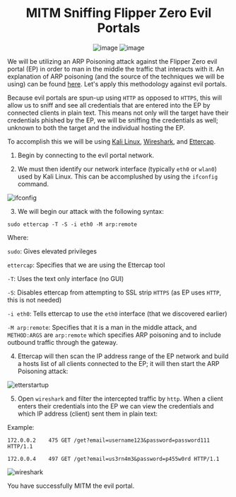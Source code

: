 <div align="center">
  
# MITM Sniffing Flipper Zero Evil Portals
  
![image](https://github.com/user-attachments/assets/4e3b6715-8c03-40af-ac7a-8a20738adb03)
![image](https://github.com/user-attachments/assets/543b68de-3f45-498c-9633-8119a34de546)
</div>


We will be utilizing an ARP Poisoning attack against the Flipper Zero evil portal (EP) in order to man in the middle the traffic that interacts with it. An explanation of ARP poisoning (and the source of the techniques we will be using) can be found [here](https://www.youtube.com/watch?v=-rSqbgI7oZM). Let's apply this methodology against evil portals.

Because evil portals are spun-up using `HTTP` as opposed to `HTTPS`, this will allow us to sniff and see all credentials that are entered into the EP by connected clients in plain text. This means not only will the target have their credentials phished by the EP, we will be sniffing the credentials as well; unknown to both the target and the individual hosting the EP.

To accomplish this we will be using [Kali Linux](https://www.kali.org/), [Wireshark](https://www.kali.org/tools/wireshark/), and [Ettercap](https://www.kali.org/tools/ettercap/).

1. Begin by connecting to the evil portal network.

2. We must then identify our network interface (typically `eth0` or `wlan0`) used by Kali Linux. This can be accomplushed by using the `ifconfig` command.

![ifconfig](https://github.com/user-attachments/assets/9c8f595a-d3d2-43b9-ad96-24effa7ec1d7)

3.  We will begin our attack with the following syntax:

`sudo ettercap -T -S -i eth0 -M arp:remote`

Where:

  `sudo`: Gives elevated privileges
  
  `ettercap`: Specifies that we are using the Ettercap tool
  
  `-T`: Uses the text only interface (no GUI)
  
  `-S`: Disables ettercap from attempting to SSL strip `HTTPS` (as EP uses `HTTP`, this is not needed)
  
  `-i eth0`: Tells ettercap to use the `eth0` interface (that we discovered earlier)
  
  `-M arp:remote`: Specifies that it is a man in the middle attack, and `METHOD:ARGS` are `arp:remote` which specifies ARP poisoning and to include outbound traffic through the gateway.

4. Ettercap will then scan the IP address range of the EP network and build a hosts list of all clients connected to the EP; it will then start the ARP Poisoning attack:

![etterstartup](https://github.com/user-attachments/assets/ec6a95e6-828e-4e3a-bfb6-a72aa88ecadf)

5. Open `wireshark` and filter the intercepted traffic by `http`. When a client enters their credentials into the EP we can view the credentials and which IP address (client) sent them in plain text:

Example:

  `172.0.0.2    475 GET /get?email=username123&password=password111 HTTP/1.1`
  
  `172.0.0.4    497 GET /get?email=us3rn4m3&password=p455w0rd HTTP/1.1`

![wireshark](https://github.com/user-attachments/assets/b05ac4d4-6f74-4f2e-8c6a-c193f5418ff6)

You have successfully MITM the evil portal.
